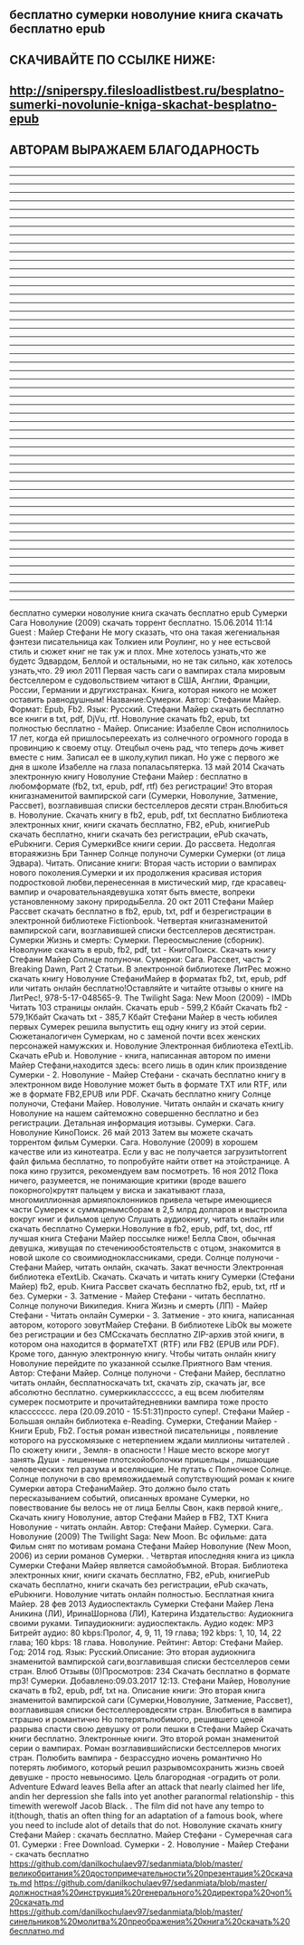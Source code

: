 бесплатно сумерки новолуние книга скачать бесплатно epub
--------------------------------------------------
СКАЧИВАЙТЕ ПО ССЫЛКЕ НИЖЕ:
--------------------------------------------------
http://sniperspy.filesloadlistbest.ru/besplatno-sumerki-novolunie-kniga-skachat-besplatno-epub
--------------------------------------------------
АВТОРАМ ВЫРАЖАЕМ БЛАГОДАРНОСТЬ
--------------------------------------------------
--------------------------------------------------
--------------------------------------------------
--------------------------------------------------
--------------------------------------------------
--------------------------------------------------
--------------------------------------------------
--------------------------------------------------
--------------------------------------------------
--------------------------------------------------
--------------------------------------------------
--------------------------------------------------
--------------------------------------------------
--------------------------------------------------
--------------------------------------------------
--------------------------------------------------
--------------------------------------------------
--------------------------------------------------
--------------------------------------------------
--------------------------------------------------
--------------------------------------------------
--------------------------------------------------
--------------------------------------------------
--------------------------------------------------
--------------------------------------------------
--------------------------------------------------
--------------------------------------------------
--------------------------------------------------
--------------------------------------------------
--------------------------------------------------
--------------------------------------------------
--------------------------------------------------
--------------------------------------------------
--------------------------------------------------
--------------------------------------------------
--------------------------------------------------
--------------------------------------------------
--------------------------------------------------
--------------------------------------------------
--------------------------------------------------
--------------------------------------------------
--------------------------------------------------
--------------------------------------------------
--------------------------------------------------
--------------------------------------------------
--------------------------------------------------
--------------------------------------------------
--------------------------------------------------
--------------------------------------------------
--------------------------------------------------
--------------------------------------------------
--------------------------------------------------
--------------------------------------------------
бесплатно сумерки новолуние книга скачать бесплатно epub Сумерки Сага Новолуние (2009) скачать торрент бесплатно. 15.06.2014 11:14 Guest : Майер Стефани Не могу сказать, что она такая жегениальная фэнтези писательница как Толкиен или Роулинг, но у нее естьсвой стиль и сюжет книг не так уж и плох. Мне хотелось узнать,что же будетс Эдвардом, Беллой и остальными, но не так сильно, как хотелось узнать,что. 29 июл 2011  Первая часть саги о вампирах стала мировым бестселлером  е судовольствием читают в США, Англии, Франции, России, Германии и другихстранах. Книга, которая никого не может оставить равнодушным! Название:Сумерки. Автор: Стефании Майер. Формат: Epub, Fb2. Язык: Русский. Стефани Майер скачать бесплатно все книги в txt, pdf, DjVu, rtf. Новолуние скачать fb2, epub, txt полностью бесплатно - Майер. Описание: Изабелле Свон исполнилось 17 лет, когда ей пришлосьпереехать из солнечного огромного города в провинцию к своему отцу. Отецбыл очень рад, что теперь дочь живет вместе с ним. Записал ее в школу,купил пикап. Но уже с первого же дня в школе Изабелле на глаза попаласьпятерка. 13 май 2014  Скачать электронную книгу Новолуние Стефани Майер : бесплатно в любомформате (fb2, txt, epub, pdf, rtf) без регистрации! Это вторая книгазнаменитой вампирской саги (Сумерки, Новолуние, Затмение, Рассвет), возглавившая списки бестселлеров десяти стран.Влюбиться в. Новолуние. Скачать книгу в fb2, epub, pdf, txt бесплатно
Библиотека электронных книг, книги скачать бесплатно, FB2, ePub, книгиePub скачать бесплатно, книги скачать без регистрации, ePub скачать, ePubкниги.  Серия СумеркиВсе книги серии. До рассвета. Недолгая втораяжизнь Бри Таннер  Солнце полуночи  Сумерки  Сумерки (от лица Эдвара). Читать. Описание книги: Вторая часть истории о вампирах нового поколения.Сумерки и их продолжения  красивая история подростковой любви,перенесенная в мистический мир, где красавец-вампир и очаровательнаядевушка хотят быть вместе, вопреки установленному закону природыБелла. 20 окт 2011  Стефани Майер Рассвет скачать бесплатно в fb2, epub, txt, pdf и безрегистрации в электронной библиотеке Fictionbook.  Четвертая книгазнаменитой вампирской саги, возглавившей списки бестселлеров десятистран.  Сумерки  Жизнь и смерть: Сумерки. Переосмысление (сборник). Новолуние скачать в epub, fb2, pdf, txt - КнигоПоиск. Скачать книгу  Стефани Майер  Солнце полуночи. Сумерки: Сага. Рассвет, часть 2 Breaking Dawn, Part 2  Статьи. В электронной библиотеке ЛитРес можно скачать книгу Новолуние СтефаниМайер в форматах fb2, txt, epub, pdf или читать онлайн бесплатно!Оставляйте и читайте отзывы о книге на ЛитРес!, 978-5-17-048565-9. The Twilight Saga: New Moon (2009) - IMDb
Читать 103 страницы онлайн. Cкачать epub - 599,2 Кбайт Cкачать fb2 - 579,1Кбайт Cкачать txt - 385,7 Кбайт Стефани Майер в честь юбилея первых Сумерек решила выпустить ещ одну книгу из этой серии. Сюжетаналогичен Сумеркам, но с заменой почти всех женских персонажей намужских и. Новолуние  Электронная библиотека eTextLib. Скачать ePub и. Новолуние - книга, написанная автором по имени Майер Стефани,находится здесь: всего лишь в один клик произвдение Сумерки - 2. Новолуние - Майер Стефани - скачать бесплатно книгу в электронном виде Новолуние может быть в формате TXT или RTF, или же в формате FB2,EPUB или PDF. Скачать бесплатно книгу Солнце полуночи, Стефани Майер. Новолуние. Читать онлайн и скачать книгу Новолуние на нашем сайтеможно совершенно бесплатно и без регистрации. Детальная информация иотзывы. Сумерки. Сага. Новолуние  КиноПоиск. 26 май 2013  Затем вы можете скачать торрентом фильм Сумерки. Сага. Новолуние (2009) в хорошем качестве или из кинотеатра. Если у вас не получается загрузитьtorrent файл фильма бесплатно, то попробуйте найти ответ на этойстранице. А пока кино грузится, рекомендуем вам посмотреть. 16 ноя 2012  Пока ничего, разумеется, не понимающие критики (вроде вашего покорного)крутят пальцем у виска и закатывают глаза, многомиллионная армияпоклонников привела четыре имеющиеся части Сумерек к суммарнымсборам в 2,5 млрд долларов и выстроила вокруг книг и фильмов целую
Слушать аудиокнигу, читать онлайн или скачать бесплатно Сумерки.Новолуние  в fb2, epub, pdf, txt, doc, rtf  лучшая книга Стефани Майер поссылке ниже! Белла Свон, обычная девушка, живущая по стечениюобстоятельств с отцом, знакомится в новой школе со своимиодноклассниками, среди. Солнце полуночи - Стефани Майер, читать онлайн, скачать. Закат вечности  Электронная библиотека eTextLib. Скачать. Скачать и читать книгу Сумерки  (Стефани Майер) fb2, epub. Книга Рассвет скачать бесплатно fb2, epub, txt, rtf и без. Сумерки - 3. Затмение - Майер Стефани - читать бесплатно. Солнце полуночи  Википедия. Книга Жизнь и смерть (ЛП)  - Майер Стефани - Читать онлайн
Сумерки - 3. Затмение - это книга, написанная автором, которого зовутМайер Стефани. В библиотеке LibOk вы можете без регистрации и без СМСскачать бесплатно ZIP-архив этой книги, в котором она находится в форматеТХТ (RTF) или FB2 (EPUB или PDF). Кроме того, данную электронную книгу. Чтобы читать онлайн книгу  Новолуние  перейдите по указанной ссылке.Приятного Вам чтения. Автор: Стефани Майер. Солнце полуночи - Стефани Майер, бесплатно читать онлайн, бесплатноскачать txt, скачать zip, скачать jar, все абсолютно бесплатно.  сумеркикласссссс, а ещ всем любителям сумерек посмотрите и прочитайтедневники вампира тоже просто классссссс. лера (20.09.2010 - 15:51:31)просто супер!. Стефани Майер - Большая онлайн библиотека e-Reading. Сумерки, Стефании Майер - Книги Epub, Fb2. Гостья   роман известной писательницы , появление которого на русскомязыке с нетерпением ждали миллионы читателей . По сюжету книги , Земля- в опасности ! Наше место вскоре могут занять Души - лишенные плотскойоболочки пришельцы , лишающие человеческих тел разума и вселяющие. Не путать с Полночное Солнце. Солнце полуночи  в сво времяожидаемый сопутствующий роман к книге Сумерки автора СтефаниМайер. Это должно было стать пересказыванием событий, описанных вромане Сумерки, но повествование бы велось не от лица Беллы Свон, какв первой книге,. Скачать книгу Новолуние, автор Стефани Майер в FB2, TXT
Книга Новолуние - читать онлайн. Автор: Стефани Майер. Сумерки. Сага. Новолуние (2009)  The Twilight Saga: New Moon. Вс офильме: дата  Фильм снят по мотивам романа Стефани Майер Новолуние (New Moon, 2006) из серии романов Сумерки. . Четвртая ипоследняя книга из цикла Сумерки Стефани Майер является самойобъмной. Вторая. Библиотека электронных книг, книги скачать бесплатно, FB2, ePub, книгиePub скачать бесплатно, книги скачать без регистрации, ePub скачать, ePubкниги. Новолуние читать онлайн полностью. Бесплатная книга Майер. 28 фев 2013  Аудиоспектакль Сумерки Стефани Майер Лена Аникина (ЛИ), ИринаШорнова (ЛИ), Катерина  Издательство: Аудиокнига своими руками. Типаудиокниги: аудиоспектакль. Аудио кодек: MP3 Битрейт аудио: 80 kbps:Пролог, 4, 9, 11, 19 глава; 192 kbps: 1, 10, 14, 22 глава; 160 kbps: 18 глава. Новолуние. Рейтинг: Автор: Стефани Майер. Год: 2014 год. Язык: Русский.Описание: Это вторая аудиокнига знаменитой вампирской саги,возглавившая списки бестселлеров семи стран. Влюб Отзывы (0)Просмотров: 234 Скачать бесплатно в формате mp3! Сумерки. Добавлено:09.03.2017 12:13. Стефани Майер, Новолуние  скачать в fb2, epub, pdf, txt на. Описание книги: Это вторая книга знаменитой вампирской саги (Сумерки,Новолуние, Затмение, Рассвет), возглавившая списки бестселлеровдесяти стран. Влюбиться в вампира  страшно и романтично Но потерятьлюбимого, решившего ценой разрыва спасти свою девушку от роли пешки в
Стефани Майер  Скачать книги бесплатно. Электронные книги. Это второй роман знаменитой серии о вампирах. Роман возглавившийсписки бестселлеров многих стран. Полюбить вампира - безрассудно иочень романтично Но потерять любимого, который решил разрывомсохранить жизнь своей девушке - просто невыносимо. Цель благородная -оградить от роли. Adventure  Edward leaves Bella after an attack that nearly claimed her life, andin her depression she falls into yet another paranormal relationship - this timewith werewolf Jacob Black. . The film did not have any tempo to it(though, thatis an often thing for an adaptation of a famous book, where you need to include alot of details that do not. Новолуние скачать книгу Стефани Майер : скачать бесплатно. Майер Стефани - Сумеречная сага 01. Сумерки : Free Download. Сумерки - 2. Новолуние - Майер Стефани - скачать бесплатно
https://github.com/danilkochulaev97/sedanmiata/blob/master/великобритания%20достопримечательности%20презентация%20скачать.md
https://github.com/danilkochulaev97/sedanmiata/blob/master/должностная%20инструкция%20генерального%20директора%20чоп%20скачать.md
https://github.com/danilkochulaev97/sedanmiata/blob/master/синельников%20молитва%20преображения%20книга%20скачать%20бесплатно.md